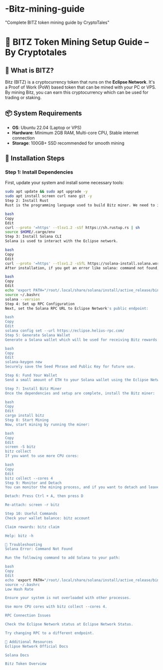 # -Bitz-mining-guide
"Complete BITZ token mining guide by CryptoTales"  
# 🧠 BITZ Token Mining Setup Guide – By Cryptotales
## 📌 What is BITZ?
Bitz (BITZ) is a cryptocurrency token that runs on the **Eclipse Network**. It's a Proof of Work (PoW) based token that can be mined with your PC or VPS. By mining Bitz, you can earn this cryptocurrency which can be used for trading or staking.

## 📦 System Requirements
- **OS**: Ubuntu 22.04 (Laptop or VPS)
- **Hardware**: Minimum 2GB RAM, Multi-core CPU, Stable internet connection
- **Storage**: 100GB+ SSD recommended for smooth mining

## 🔧 Installation Steps

### Step 1: Install Dependencies
First, update your system and install some necessary tools:
```bash
sudo apt update && sudo apt upgrade -y
sudo apt install screen curl nano git -y
Step 2: Install Rust
Rust is the programming language used to build Bitz miner. We need to install it:

bash
Copy
Edit
curl --proto '=https' --tlsv1.2 -sSf https://sh.rustup.rs | sh
source $HOME/.cargo/env
Step 3: Install Solana CLI
Solana is used to interact with the Eclipse network.

bash
Copy
Edit
curl --proto '=https' --tlsv1.2 -sSfL https://solana-install.solana.workers.dev | bash
After installation, if you get an error like solana: command not found, you can fix it by adding Solana to the path:

bash
Copy
Edit
echo 'export PATH="/root/.local/share/solana/install/active_release/bin:$PATH"' >> ~/.bashrc
source ~/.bashrc
solana --version
Step 4: Set up RPC Configuration
Next, set the Solana RPC URL to Eclipse Network's public endpoint:

bash
Copy
Edit
solana config set --url https://eclipse.helius-rpc.com/
Step 5: Generate Solana Wallet
Generate a Solana wallet which will be used for receiving Bitz rewards:

bash
Copy
Edit
solana-keygen new
Securely save the Seed Phrase and Public Key for future use.

Step 6: Fund Your Wallet
Send a small amount of ETH to your Solana wallet using the Eclipse Network bridge to fund the mining process. This is needed to pay for transaction fees.

Step 7: Install Bitz Miner
Once the dependencies and setup are complete, install the Bitz miner:

bash
Copy
Edit
cargo install bitz
Step 8: Start Mining
Now, start mining by running the miner:

bash
Copy
Edit
screen -S bitz
bitz collect
If you want to use more CPU cores:

bash
Copy
Edit
bitz collect --cores 4
Step 9: Monitor and Detach
You can monitor the mining process, and if you want to detach and leave it running in the background:

Detach: Press Ctrl + A, then press D

Re-attach: screen -r bitz

Step 10: Useful Commands
Check your wallet balance: bitz account

Claim rewards: bitz claim

Help: bitz -h

📣 Troubleshooting
Solana Error: Command Not Found

Run the following command to add Solana to your path:

bash
Copy
Edit
echo 'export PATH="/root/.local/share/solana/install/active_release/bin:$PATH"' >> ~/.bashrc
source ~/.bashrc
Low Hash Rate

Ensure your system is not overloaded with other processes.

Use more CPU cores with bitz collect --cores 4.

RPC Connection Issues

Check the Eclipse Network status at Eclipse Network Status.

Try changing RPC to a different endpoint.

🔑 Additional Resources
Eclipse Network Official Docs

Solana Docs

Bitz Token Overview
